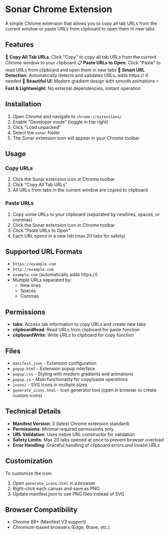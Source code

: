 # Sonar Chrome Extension

A simple Chrome extension that allows you to copy all tab URLs from the current window or paste URLs from clipboard to open them in new tabs.

## Features

🦅 **Copy All Tab URLs**: Click "Copy" to copy all tab URLs from the current Chrome window to your clipboard
📋 **Paste URLs to Open**: Click "Paste" to read URLs from clipboard and open them in new tabs
🔗 **Smart URL Detection**: Automatically detects and validates URLs, adds https:// if needed
🚀 **Beautiful UI**: Modern gradient design with smooth animations
⚡ **Fast & Lightweight**: No external dependencies, instant operation

## Installation

1. Open Chrome and navigate to `chrome://extensions/`
2. Enable "Developer mode" (toggle in top right)
3. Click "Load unpacked"
4. Select the `sonar` folder
5. The Sonar extension icon will appear in your Chrome toolbar

## Usage

### Copy URLs
1. Click the Sonar extension icon in Chrome toolbar
2. Click "Copy All Tab URLs"
3. All URLs from tabs in the current window are copied to clipboard

### Paste URLs
1. Copy some URLs to your clipboard (separated by newlines, spaces, or commas)
2. Click the Sonar extension icon in Chrome toolbar
3. Click "Paste URLs to Open"
4. Each URL opens in a new tab (max 20 tabs for safety)

## Supported URL Formats

- `https://example.com`
- `http://example.com`  
- `example.com` (automatically adds https://)
- Multiple URLs separated by:
  - New lines
  - Spaces
  - Commas

## Permissions

- **tabs**: Access tab information to copy URLs and create new tabs
- **clipboardRead**: Read URLs from clipboard for paste function
- **clipboardWrite**: Write URLs to clipboard for copy function

## Files

- `manifest.json` - Extension configuration
- `popup.html` - Extension popup interface
- `popup.css` - Styling with modern gradients and animations
- `popup.js` - Main functionality for copy/paste operations
- `icons/` - SVG icons in multiple sizes
- `generate_icons.html` - Icon generator tool (open in browser to create custom icons)

## Technical Details

- **Manifest Version**: 3 (latest Chrome extension standard)
- **Permissions**: Minimal required permissions only
- **URL Validation**: Uses native URL constructor for validation
- **Safety Limits**: Max 20 tabs opened at once to prevent browser overload
- **Error Handling**: Graceful handling of clipboard errors and invalid URLs

## Customization

To customize the icon:
1. Open `generate_icons.html` in a browser
2. Right-click each canvas and save as PNG
3. Update manifest.json to use PNG files instead of SVG

## Browser Compatibility

- Chrome 88+ (Manifest V3 support)
- Chromium-based browsers (Edge, Brave, etc.)